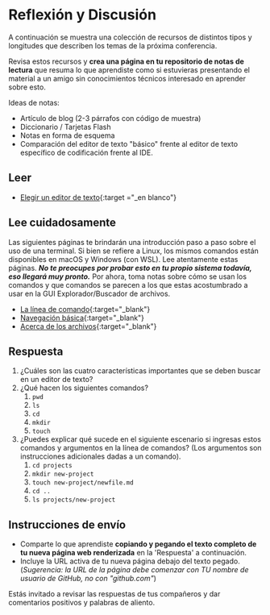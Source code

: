# Reflexión y Discusión

A continuación se muestra una colección de recursos de distintos tipos y longitudes que describen los temas de la próxima conferencia.

Revisa estos recursos y **crea una página en tu repositorio de notas de lectura** que resuma lo que aprendiste como si estuvieras presentando el material a un amigo sin conocimientos técnicos interesado en aprender sobre esto.


Ideas de notas:

* Artículo de blog (2-3 párrafos con código de muestra)
* Diccionario / Tarjetas Flash
* Notas en forma de esquema
* Comparación del editor de texto "básico" frente al editor de texto específico de codificación frente al IDE.

## Leer

* [Elegir un editor de texto](https://codefellows.github.io/code-102-guide/curriculum/class-02/Choosing-A-Text-Editor--The-Older-Coder.pdf){:target ="_en blanco"}

## Lee cuidadosamente

Las siguientes páginas te brindarán una introducción paso a paso sobre el uso de una terminal. Si bien se refiere a Linux, los mismos comandos están disponibles en macOS y Windows (con WSL). Lee atentamente estas páginas. ***No te preocupes por probar esto en tu propio sistema todavía, eso llegará muy pronto.*** Por ahora, toma notas sobre cómo se usan los comandos y que comandos se  parecen a los que estas acostumbrado a usar en la GUI Explorador/Buscador de archivos.

* [La línea de comando](https://ryanstutorials.net/linuxtutorial/commandline.php){:target="_blank"}
* [Navegación básica](https://ryanstutorials.net/linuxtutorial/navigation.php){:target="_blank"}
* [Acerca de los archivos](https://ryanstutorials.net/linuxtutorial/aboutfiles.php){:target="_blank"}

## Respuesta

1. ¿Cuáles son las cuatro características importantes que se deben buscar en un editor de texto?
2. ¿Qué hacen los siguientes comandos?
    1. `pwd`
    2. `ls`
    3. `cd`
    4. `mkdir`
    5. `touch`
3. ¿Puedes explicar qué sucede en el siguiente escenario si ingresas estos comandos y argumentos en la línea de comandos? (Los argumentos son instrucciones adicionales dadas a un comando).
    1. `cd projects`
    2. `mkdir new-project`
    3. `touch new-project/newfile.md`
    4. `cd ..`
    5. `ls projects/new-project`

## Instrucciones de envío


* Comparte lo que aprendiste **copiando y pegando el texto completo de tu nueva página web renderizada** en la 'Respuesta' a continuación.
* Incluye la URL activa de tu nueva página debajo del texto pegado. (*Sugerencia: la URL de la página debe comenzar con TU nombre de usuario de GitHub, no con "github.com"*)

Estás invitado a revisar las respuestas de tus compañeros y dar comentarios positivos y palabras de aliento.
